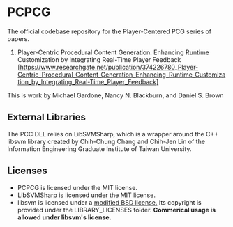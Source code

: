 # PCPCG
The official codebase repository for the Player-Centered PCG series of papers.
1. Player-Centric Procedural Content Generation: Enhancing Runtime Customization by Integrating Real-Time Player Feedback [https://www.researchgate.net/publication/374226780_Player-Centric_Procedural_Content_Generation_Enhancing_Runtime_Customization_by_Integrating_Real-Time_Player_Feedback]

This is work by Michael Gardone, Nancy N. Blackburn, and Daniel S. Brown

## External Libraries

The PCC DLL relies on LibSVMSharp, which is a wrapper around the C++ libsvm library created by Chih-Chung Chang and Chih-Jen Lin of the Information Engineering Graduate Institute of Taiwan University.

## Licenses

- PCPCG is licensed under the MIT license.
- LibSVMSharp is licensed under the MIT license.
- libsvm is licensed under a [modified BSD license.](https://www.csie.ntu.edu.tw/~cjlin/libsvm/faq.html#f204) Its copyright is provided under the LIBRARY_LICENSES folder. **Commerical usage is allowed under libsvm's license.**
